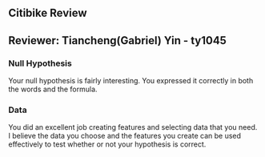 ## Citibike Review
## Reviewer: Tiancheng(Gabriel) Yin - ty1045

### Null Hypothesis 
Your null hypothesis is fairly interesting. You expressed it correctly in both the words and the formula. 

### Data
You did an excellent job creating features and selecting data that you need. I believe the data you choose and the features you create can be used effectively to test whether or not your hypothesis is correct. 
